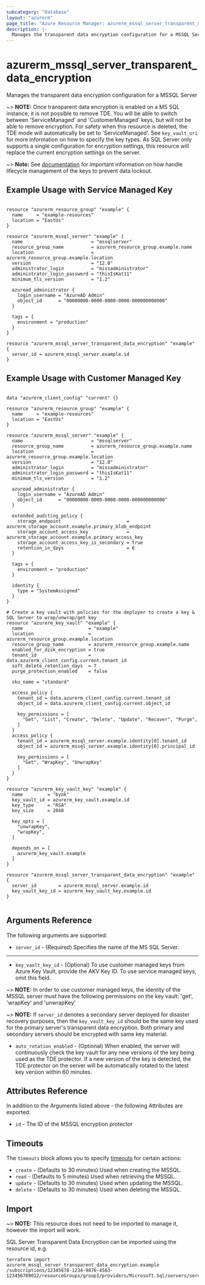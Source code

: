 ```yaml
---
subcategory: "Database"
layout: "azurerm"
page_title: "Azure Resource Manager: azurerm_mssql_server_transparent_data_encryption"
description: |-
  Manages the transparent data encryption configuration for a MSSQL Server
---
```


# azurerm_mssql_server_transparent_data_encryption

Manages the transparent data encryption configuration for a MSSQL Server

~> **NOTE:** Once transparent data encryption is enabled on a MS SQL instance, it is not possible to remove TDE. You will be able to switch between 'ServiceManaged' and 'CustomerManaged' keys, but will not be able to remove encryption. For safety when this resource is deleted, the TDE mode will automatically be set to 'ServiceManaged'. See `key_vault_uri` for more information on how to specify the key types. As SQL Server only supports a single configuration for encryption settings, this resource will replace the current encryption settings on the server.

~> **Note:** See [documentation](https://docs.microsoft.com/azure/azure-sql/database/transparent-data-encryption-byok-overview) for important information on how handle lifecycle management of the keys to prevent data lockout.

## Example Usage with Service Managed Key

```hcl

resource "azurerm_resource_group" "example" {
  name     = "example-resources"
  location = "EastUs"
}

resource "azurerm_mssql_server" "example" {
  name                         = "mssqlserver"
  resource_group_name          = azurerm_resource_group.example.name
  location                     = azurerm_resource_group.example.location
  version                      = "12.0"
  administrator_login          = "missadministrator"
  administrator_login_password = "thisIsKat11"
  minimum_tls_version          = "1.2"

  azuread_administrator {
    login_username = "AzureAD Admin"
    object_id      = "00000000-0000-0000-0000-000000000000"
  }

  tags = {
    environment = "production"
  }
}

resource "azurerm_mssql_server_transparent_data_encryption" "example" {
  server_id = azurerm_mssql_server.example.id
}
```

## Example Usage with Customer Managed Key

```hcl

data "azurerm_client_config" "current" {}

resource "azurerm_resource_group" "example" {
  name     = "example-resources"
  location = "EastUs"
}

resource "azurerm_mssql_server" "example" {
  name                         = "mssqlserver"
  resource_group_name          = azurerm_resource_group.example.name
  location                     = azurerm_resource_group.example.location
  version                      = "12.0"
  administrator_login          = "missadministrator"
  administrator_login_password = "thisIsKat11"
  minimum_tls_version          = "1.2"

  azuread_administrator {
    login_username = "AzureAD Admin"
    object_id      = "00000000-0000-0000-0000-000000000000"
  }

  extended_auditing_policy {
    storage_endpoint                        = azurerm_storage_account.example.primary_blob_endpoint
    storage_account_access_key              = azurerm_storage_account.example.primary_access_key
    storage_account_access_key_is_secondary = true
    retention_in_days                       = 6
  }

  tags = {
    environment = "production"
  }

  identity {
    type = "SystemAssigned"
  }
}

# Create a key vault with policies for the deployer to create a key & SQL Server to wrap/unwrap/get key
resource "azurerm_key_vault" "example" {
  name                        = "example"
  location                    = azurerm_resource_group.example.location
  resource_group_name         = azurerm_resource_group.example.name
  enabled_for_disk_encryption = true
  tenant_id                   = data.azurerm_client_config.current.tenant_id
  soft_delete_retention_days  = 7
  purge_protection_enabled    = false

  sku_name = "standard"

  access_policy {
    tenant_id = data.azurerm_client_config.current.tenant_id
    object_id = data.azurerm_client_config.current.object_id

    key_permissions = [
      "Get", "List", "Create", "Delete", "Update", "Recover", "Purge",
    ]
  }
  access_policy {
    tenant_id = azurerm_mssql_server.example.identity[0].tenant_id
    object_id = azurerm_mssql_server.example.identity[0].principal_id

    key_permissions = [
      "Get", "WrapKey", "UnwrapKey"
    ]
  }
}

resource "azurerm_key_vault_key" "example" {
  name         = "byok"
  key_vault_id = azurerm_key_vault.example.id
  key_type     = "RSA"
  key_size     = 2048

  key_opts = [
    "unwrapKey",
    "wrapKey",
  ]

  depends_on = [
    azurerm_key_vault.example
  ]
}

resource "azurerm_mssql_server_transparent_data_encryption" "example" {
  server_id        = azurerm_mssql_server.example.id
  key_vault_key_id = azurerm_key_vault_key.example.id
}


```

## Arguments Reference

The following arguments are supported:

* `server_id` - (Required) Specifies the name of the MS SQL Server.

---

* `key_vault_key_id` - (Optional) To use customer managed keys from Azure Key Vault, provide the AKV Key ID. To use service managed keys, omit this field.

~> **NOTE:** In order to use customer managed keys, the identity of the MSSQL server must have the following permissions on the key vault: 'get', 'wrapKey' and 'unwrapKey'

~> **NOTE:** If `server_id` denotes a secondary server deployed for disaster recovery purposes, then the `key_vault_key_id` should be the same key used for the primary server's transparent data encryption. Both primary and secondary servers should be encrypted with same key material.

* `auto_rotation_enabled` - (Optional) When enabled, the server will continuously check the key vault for any new versions of the key being used as the TDE protector. If a new version of the key is detected, the TDE protector on the server will be automatically rotated to the latest key version within 60 minutes.

## Attributes Reference

In addition to the Arguments listed above - the following Attributes are exported:

* `id` - The ID of the MSSQL encryption protector

## Timeouts

The `timeouts` block allows you to specify [timeouts](https://www.terraform.io/language/resources/syntax#operation-timeouts) for certain actions:

* `create` - (Defaults to 30 minutes) Used when creating the MSSQL.
* `read` - (Defaults to 5 minutes) Used when retrieving the MSSQL.
* `update` - (Defaults to 30 minutes) Used when updating the MSSQL.
* `delete` - (Defaults to 30 minutes) Used when deleting the MSSQL.

## Import

~> **NOTE:** This resource does not need to be imported to manage it, however the import will work.

SQL Server Transparent Data Encryption can be imported using the resource id, e.g.

```shell
terraform import azurerm_mssql_server_transparent_data_encryption.example /subscriptions/12345678-1234-9876-4563-123456789012/resourceGroups/group1/providers/Microsoft.Sql/servers/server1/encryptionProtector/current
```
